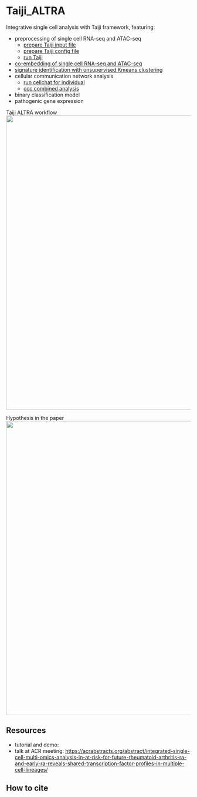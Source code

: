 # Taiji_ALTRA
Integrative single cell analysis with Taiji framework, featuring:
-  preprocessing of single cell RNA-seq and ATAC-seq
    - [prepare Taiji input file](https://github.com/cong-003/Taiji_ALTRA/blob/main/scripts/prepare_taiji_input.r)
    - [prepare Taiji config file](https://github.com/cong-003/Taiji_ALTRA/blob/main/scripts/prepare_input_yaml.R)
    - [run Taiji](https://taiji-pipeline.github.io/)
-  [co-embedding of single cell RNA-seq and ATAC-seq](https://nbviewer.org/github/cong-003/Taiji_ALTRA/blob/main/tutorial/Fig_umap_coemb.ipynb?flush_cache=true)
-  [signature identification with unsupervised Kmeans clustering](https://nbviewer.org/github/cong-003/Taiji_ALTRA/blob/main/tutorial/Fig_signature.ipynb?flush_cache=true)
-  cellular communication network analysis
    - [run cellchat for individual](https://github.com/cong-003/Taiji_ALTRA/blob/main/scripts/cellchat_analysis.r)
    - [ccc combined analysis]()
-  binary classification model
-  pathogenic gene expression

Taiji ALTRA workflow
<img src="https://github.com/cong-003/Taiji_ALTRA/blob/main/figures/workflow.png" width="800">

Hypothesis in the paper
<img src="https://github.com/cong-003/Taiji_ALTRA/blob/main/figures/hypothesis.png" width="800">

## Resources
-  tutorial and demo:
-  talk at ACR meeting: https://acrabstracts.org/abstract/integrated-single-cell-multi-omics-analysis-in-at-risk-for-future-rheumatoid-arthritis-ra-and-early-ra-reveals-shared-transcription-factor-profiles-in-multiple-cell-lineages/ 

## How to cite
